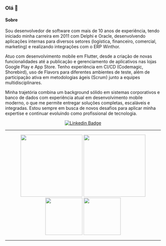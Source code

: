 ### Olá 👋

#### Sobre

Sou desenvolvedor de software com mais de 10 anos de experiência, tendo iniciado minha carreira em 2011 com Delphi e Oracle, desenvolvendo aplicações internas para diversos setores (logística, financeiro, comercial, marketing) e realizando integrações com o ERP Winthor.

Atuo com desenvolvimento mobile em Flutter, desde a criação de novas funcionalidades até a publicação e gerenciamento de aplicativos nas lojas Google Play e App Store. Tenho experiência em CI/CD (Codemagic, Shorebird), uso de Flavors para diferentes ambientes de teste, além de participação ativa em metodologias ágeis (Scrum) junto a equipes multidisciplinares.

Minha trajetória combina um background sólido em sistemas corporativos e banco de dados com experiência atual em desenvolvimento mobile moderno, o que me permite entregar soluções completas, escaláveis e integradas. Estou sempre em busca de novos desafios para aplicar minha expertise e continuar evoluindo como profissional de tecnologia.

<div align="center">

[![Linkedin Badge](https://img.shields.io/badge/-Luis%20Gustavo-4361EE?style=flat-square&logo=Linkedin&logoColor=white&link=https://www.linkedin.com/in/luis-gustavo-1a669942/)](https://www.linkedin.com/in/luis-gustavo-1a669942/) 

</div>

<div align="center">
 
</p>

 ---
 
   <div align="center">
 
  <img height="200em" src="https://github-readme-stats.vercel.app/api?username=luisgustavoo&show_icons=true&theme=dark"/>
  <img height="200em" src="https://github-readme-stats.vercel.app/api/top-langs/?username=luisgustavoo&theme=dark"/>
  <br>
  <img height="120em" src="https://github-readme-streak-stats.herokuapp.com/?user=luisgustavoo&show_icons=true&locale=en&layout=compact&theme=dark&line_height=1"/>
  <img height="120em" src="https://github-profile-summary-cards.vercel.app/api/cards/profile-details?username=luisgustavoo&theme=dracula"/>

   </div>

---


   
 
<!--  [![Readme Card](https://github-readme-stats.vercel.app/api/pin/?username=luisgustavoo&repo=onde-gastei-app)](https://github.com/luisgustavoo/github-readme-stats) -->

   
   </div>

